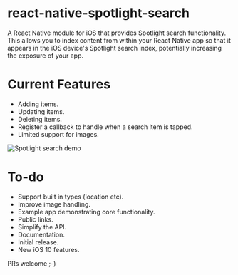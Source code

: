 # react-native-spotlight-search
A React Native module for iOS that provides Spotlight search functionality. This allows you to index content from within your React Native app so that it appears in the iOS device's Spotlight search index, potentially increasing the exposure of your app.

# Current Features
* Adding items.
* Updating items.
* Deleting items.
* Register a callback to handle when a search item is tapped.
* Limited support for images.

![Spotlight search demo](http://i.imgur.com/tbI3yAs.gif)

# To-do
* Support built in types (location etc).
* Improve image handling.
* Example app demonstrating core functionality.
* Public links.
* Simplify the API.
* Documentation.
* Initial release.
* New iOS 10 features.

PRs welcome ;-)
